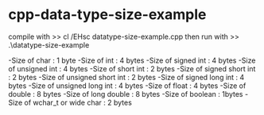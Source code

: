 # cpp-data-type-size-example
compile with >> cl /EHsc datatype-size-example.cpp
then run with >> .\datatype-size-example

-Size of char : 1 byte
-Size of int : 4 bytes
-Size of signed int : 4 bytes
-Size of unsigned int : 4 bytes
-Size of short int : 2 bytes
-Size of signed short int : 2 bytes
-Size of unsigned short int : 2 bytes
-Size of signed long int : 4 bytes
-Size of unsigned long int : 4 bytes
-Size of float : 4 bytes
-Size of double : 8 bytes
-Size of long double : 8 bytes
-Size of boolean : 1bytes
-Size of wchar_t or wide char : 2 bytes
